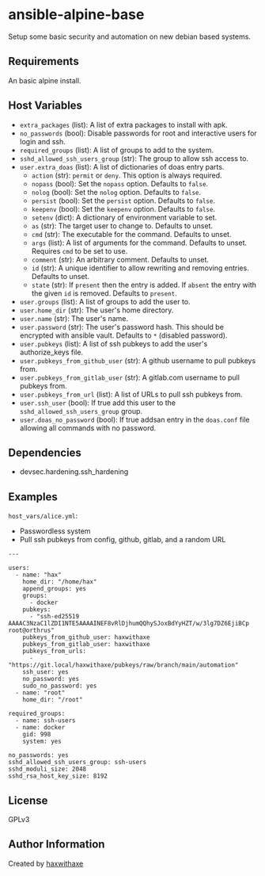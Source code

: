 ansible-alpine-base
===================

Setup some basic security and automation on new debian based systems.

Requirements
------------

An basic alpine install.

Host Variables
--------------

- `extra_packages` (list): A list of extra packages to install with apk.
- `no_passwords` (bool): Disable passwords for root and interactive users for login and ssh.
- `required_groups` (list): A list of groups to add to the system.
- `sshd_allowed_ssh_users_group` (str): The group to allow ssh access to.
- `user.extra_doas` (list): A list of dictionaries of doas entry parts.
  - `action` (str): ``permit`` or ``deny``. This option is always required.
  - `nopass` (bool): Set the ``nopass`` option. Defaults to `false`.
  - `nolog` (bool): Set the ``nolog`` option. Defaults to `false`.
  - `persist` (bool): Set the ``persist`` option. Defaults to `false`.
  - `keepenv` (bool): Set the ``keepenv`` option. Defaults to `false`. 
  - `setenv` (dict): A dictionary of environment variable to set.
  - `as` (str): The target user to change to. Defaults to unset.
  - `cmd` (str): The executable for the command. Defaults to unset.
  - `args` (list): A list of arguments for the command. Defaults to unset. Requires `cmd` to be set to use.
  - `comment` (str): An arbitrary comment. Defaults to unset.
  - `id` (str): A unique identifier to allow rewriting and removing entries. Defaults to unset.
  - `state` (str): If ``present`` then the entry is added. If ``absent`` the entry with the given `id` is removed. Defaults to ``present``.
- `user.groups` (list): A list of groups to add the user to.
- `user.home_dir` (str): The user's home directory. 
- `user.name` (str): The user's name.
- `user.password` (str): The user's password hash. This should be encrypted with ansible vault. Defaults to `*` (disabled password).
- `user.pubkeys` (list): A list of ssh pubkeys to add the user's authorize_keys file.
- `user.pubkeys_from_github_user` (str): A github username to pull pubkeys from.
- `user.pubkeys_from_gitlab_user` (str): A gitlab.com username to pull pubkeys from.
- `user.pubkeys_from_url` (list): A list of URLs to pull ssh pubkeys from.
- `user.ssh_user` (bool): If true add this user to the `sshd_allowed_ssh_users_group` group.
- `user.doas_no_password` (bool): If true addsan entry in the ``doas.conf`` file allowing all commands with no password.

Dependencies
------------

- devsec.hardening.ssh_hardening

Examples
--------

``host_vars/alice.yml``:
- Passwordless system
- Pull ssh pubkeys from config, github, gitlab, and a random URL

```
---

users:
  - name: "hax"
    home_dir: "/home/hax"
    append_groups: yes
	groups:
	  - docker
    pubkeys:
      - "ssh-ed25519 AAAAC3NzaC1lZDI1NTE5AAAAINEF8vRlDjhumQQhySJoxBdYyHZT/w/3lg7DZ6EjiBCp root@orthrus"
    pubkeys_from_github_user: haxwithaxe
    pubkeys_from_gitlab_user: haxwithaxe
    pubkeys_from_urls:
      - "https://git.local/haxwithaxe/pubkeys/raw/branch/main/automation"
    ssh_user: yes
    no_password: yes
    sudo_no_password: yes
  - name: "root"
    home_dir: "/root"

required_groups:
  - name: ssh-users
  - name: docker
    gid: 998
    system: yes

no_passwords: yes
sshd_allowed_ssh_users_group: ssh-users
sshd_moduli_size: 2048
sshd_rsa_host_key_size: 8192
```

License
-------

GPLv3

Author Information
------------------

Created by [haxwithaxe](https://github.com/haxwithaxe)
